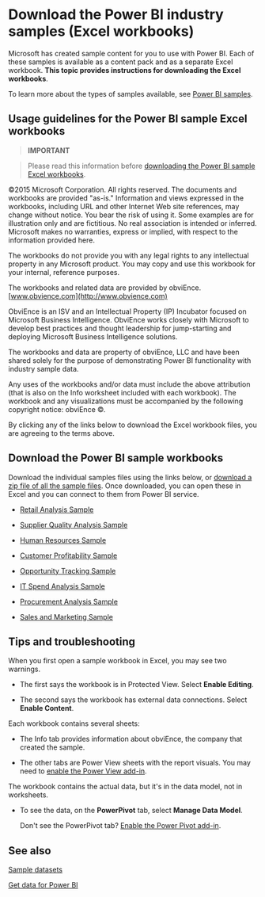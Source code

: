 ﻿<properties
   pageTitle="Download the Power BI industry samples (Excel workbooks)"
   description="Download the Power BI industry samples (Excel workbooks)"
   services="powerbi"
   documentationCenter=""
   authors="mihart"
   manager="mblythe"
   editor=""
   tags=""
   qualityFocus="monitoring"
   qualityDate="03/15/16"/>

<tags
   ms.service="powerbi"
   ms.devlang="NA"
   ms.topic="article"
   ms.tgt_pltfrm="NA"
   ms.workload="powerbi"
   ms.date="03/24/2016"
   ms.author="mihart"/>

# Download the Power BI industry samples (Excel workbooks)

Microsoft has created sample content for you to use with Power BI. Each of these samples is available as a content pack and as a separate Excel workbook. **This topic provides instructions for downloading the Excel workbooks**.

To learn more about the types of samples available, see [Power BI samples](powerbi-sample-datasets.md).

## Usage guidelines for the Power BI sample Excel workbooks

>**IMPORTANT**

>Please read this information before [downloading the Power BI sample Excel workbooks](#Download-the-Power-BI-sample-workbooks).

 ©2015 Microsoft Corporation. All rights reserved. The documents and workbooks are provided "as-is." Information and views expressed in the workbooks, including URL and other Internet Web site references, may change without notice. You bear the risk of using it. Some examples are for illustration only and are fictitious. No real association is intended or inferred. Microsoft makes no warranties, express or implied, with respect to the information provided here.

The workbooks do not provide you with any legal rights to any intellectual property in any Microsoft product. You may copy and use this workbook for your internal, reference purposes.

The workbooks and related data are provided by obviEnce. [www.obvience.com](http://www.obvience.com)

ObviEnce is an ISV and an Intellectual Property (IP) Incubator focused on Microsoft Business Intelligence. ObviEnce works closely with Microsoft to develop best practices and thought leadership for jump-starting and deploying Microsoft Business Intelligence solutions.

The workbooks and data are property of obviEnce, LLC and have been shared solely for the purpose of demonstrating Power BI functionality with industry sample data.

Any uses of the workbooks and/or data must include the above attribution (that is also on the Info worksheet included with each workbook). The workbook and any visualizations must be accompanied by the following copyright notice: obviEnce ©.

By clicking any of the links below to download the Excel workbook files, you are agreeing to the terms above.

## Download the Power BI sample workbooks

Download the individual samples files using the links below, or [download a zip file of all the sample files](http://go.microsoft.com/fwlink/?LinkId=535020).  Once downloaded, you can open these in Excel and you can connect to them from Power BI service.

-   [Retail Analysis Sample](http://go.microsoft.com/fwlink/?LinkId=529778)

-   [Supplier Quality Analysis Sample](http://go.microsoft.com/fwlink/?LinkId=529779)

-   [Human Resources Sample](http://go.microsoft.com/fwlink/?LinkId=529780)

-   [Customer Profitability Sample](http://go.microsoft.com/fwlink/?LinkId=529781)

-   [Opportunity Tracking Sample](http://go.microsoft.com/fwlink/?LinkId=529782)

-   [IT Spend Analysis Sample](http://go.microsoft.com/fwlink/?LinkId=529783)

-   [Procurement Analysis Sample](http://go.microsoft.com/fwlink/?LinkId=529784)

-   [Sales and Marketing Sample](http://go.microsoft.com/fwlink/?LinkId=529785)

## Tips and troubleshooting

When you first open a sample workbook in Excel, you may see two warnings.

-   The first says the workbook is in Protected View. Select **Enable Editing**.

-   The second says the workbook has external data connections. Select **Enable Content**.

Each workbook contains several sheets:

-   The Info tab provides information about obviEnce, the company that created the sample.

-   The other tabs are Power View sheets with the report visuals. You may need to [enable the Power View add-in](https://support.office.com/article/Create-a-Power-View-sheet-in-Excel-2013-B23D768D-7586-47FE-97BD-89B80967A405#__toc328591957).

The workbook contains the actual data, but it's in the data model, not in worksheets.

-   To see the data, on the **PowerPivot** tab, select **Manage Data Model**.

    Don't see the PowerPivot tab? [Enable the Power Pivot add-in](https://support.office.com/article/Start-Power-Pivot-in-Microsoft-Excel-2013-add-in-A891A66D-36E3-43FC-81E8-FC4798F39EA8). 

## See also

[Sample datasets](powerbi-sample-datasets.md)

[Get data for Power BI](powerbi-service-get-data.md)
